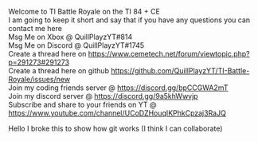 Welcome to TI Battle Royale on the TI 84 + CE  
I am going to keep it short and say that if you have any questions you can contact me here  
Msg Me on Xbox @ QuillPlayzYT#814  
Msg Me on Discord @ QuillPlayzYT#1745  
Create a thread here on https://www.cemetech.net/forum/viewtopic.php?p=291273#291273  
Create a thread here on github https://github.com/QuillPlayzYT/TI-Battle-Royale/issues/new  
Join my coding friends server @ https://discord.gg/bpCCGWA2mT  
Join my discord server @ https://discord.gg/9a5khWwvjp  
Subscribe and share to your friends on YT @ https://www.youtube.com/channel/UCoDZHouqIKPhkCpzaj3RaJQ

Hello I broke this to show how git works (I think I can collaborate)
